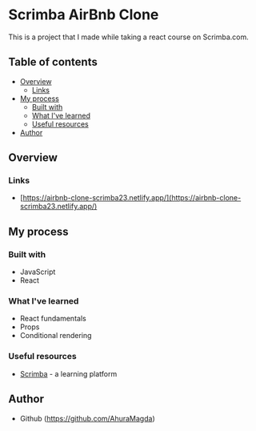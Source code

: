 # Scrimba AirBnb Clone
This is a project that I made while taking a react course on Scrimba.com.

## Table of contents
- [Overview](#overview)
  - [Links](#links)
- [My process](#my-process)
  - [Built with](#built-with)
  - [What I've learned](#what-i've-learned)
  - [Useful resources](#useful-resources)
- [Author](#author)


## Overview
### Links
- [https://airbnb-clone-scrimba23.netlify.app/](https://airbnb-clone-scrimba23.netlify.app/)

## My process
### Built with
- JavaScript
- React

### What I've learned
- React fundamentals
- Props
- Conditional rendering

### Useful resources
- [Scrimba](https://scrimba.com/) - a learning platform

## Author
- Github (https://github.com/AhuraMagda)












